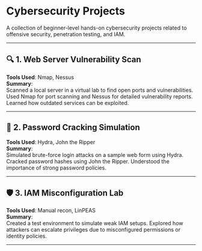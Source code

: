# Cybersecurity Projects

A collection of beginner-level hands-on cybersecurity projects related to offensive security, penetration testing, and IAM.

---

## 🔍 1. Web Server Vulnerability Scan

**Tools Used**: Nmap, Nessus  
**Summary**:  
Scanned a local server in a virtual lab to find open ports and vulnerabilities. Used Nmap for port scanning and Nessus for detailed vulnerability reports. Learned how outdated services can be exploited.

---

## 🔐 2. Password Cracking Simulation

**Tools Used**: Hydra, John the Ripper  
**Summary**:  
Simulated brute-force login attacks on a sample web form using Hydra. Cracked password hashes using John the Ripper. Understood the importance of strong password policies.

---

## 🛡️ 3. IAM Misconfiguration Lab

**Tools Used**: Manual recon, LinPEAS  
**Summary**:  
Created a test environment to simulate weak IAM setups. Explored how attackers can escalate privileges due to misconfigured permissions or identity policies.

---

